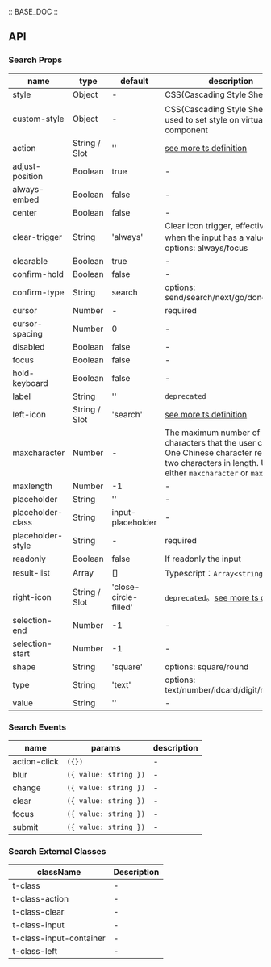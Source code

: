 :: BASE_DOC ::

## API

### Search Props

name | type | default | description | required
-- | -- | -- | -- | --
style | Object | - | CSS(Cascading Style Sheets) | N
custom-style | Object | - | CSS(Cascading Style Sheets)，used to set style on virtual component | N
action | String / Slot | '' | [see more ts definition](https://github.com/Tencent/tdesign-miniprogram/blob/develop/src/common/common.ts) | N
adjust-position | Boolean | true | \- | N
always-embed | Boolean | false | \- | N
center | Boolean | false | \- | N
clear-trigger | String | 'always' | Clear icon trigger, effective only when the input has a value. 。options: always/focus | N
clearable | Boolean | true | \- | N
confirm-hold | Boolean | false | \- | N
confirm-type | String | search | options: send/search/next/go/done | N
cursor | Number | - | required | Y
cursor-spacing | Number | 0 | \- | N
disabled | Boolean | false | \- | N
focus | Boolean | false | \- | N
hold-keyboard | Boolean | false | \- | N
label | String | '' | `deprecated` | N
left-icon | String / Slot | 'search' | [see more ts definition](https://github.com/Tencent/tdesign-miniprogram/blob/develop/src/common/common.ts) | N
maxcharacter | Number | - | The maximum number of characters that the user can enter. One Chinese character represents two characters in length. Use either `maxcharacter` or `maxlength` | N
maxlength | Number | -1 | \- | N
placeholder | String | '' | \- | N
placeholder-class | String | input-placeholder | \- | N
placeholder-style | String | - | required | Y
readonly | Boolean | false | If readonly the input | N
result-list | Array | [] | Typescript：`Array<string>` | N
right-icon | String / Slot | 'close-circle-filled' | `deprecated`。[see more ts definition](https://github.com/Tencent/tdesign-miniprogram/blob/develop/src/common/common.ts) | N
selection-end | Number | -1 | \- | N
selection-start | Number | -1 | \- | N
shape | String | 'square' | options: square/round | N
type | String | 'text' | options: text/number/idcard/digit/nickname | N
value | String | '' | \- | N

### Search Events

name | params | description
-- | -- | --
action-click | `({})` | \-
blur | `({ value: string })` | \-
change | `({ value: string })` | \-
clear | `({ value: string })` | \-
focus | `({ value: string })` | \-
submit | `({ value: string })` | \-

### Search External Classes

className | Description
-- | --
t-class | \-
t-class-action | \-
t-class-clear | \-
t-class-input | \-
t-class-input-container | \-
t-class-left | \-
